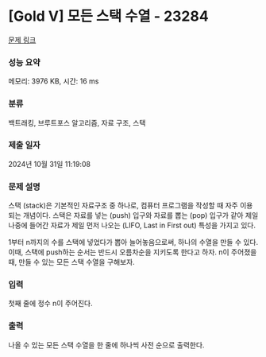 # [Gold V] 모든 스택 수열 - 23284 

[문제 링크](https://www.acmicpc.net/problem/23284) 

### 성능 요약

메모리: 3976 KB, 시간: 16 ms

### 분류

백트래킹, 브루트포스 알고리즘, 자료 구조, 스택

### 제출 일자

2024년 10월 31일 11:19:08

### 문제 설명

<p>스택 (stack)은 기본적인 자료구조 중 하나로, 컴퓨터 프로그램을 작성할 때 자주 이용되는 개념이다. 스택은 자료를 넣는 (push) 입구와 자료를 뽑는 (pop) 입구가 같아 제일 나중에 들어간 자료가 제일 먼저 나오는 (LIFO, Last in First out) 특성을 가지고 있다.</p>

<p>1부터 n까지의 수를 스택에 넣었다가 뽑아 늘어놓음으로써, 하나의 수열을 만들 수 있다. 이때, 스택에 push하는 순서는 반드시 오름차순을 지키도록 한다고 하자. n이 주어졌을 때, 만들 수 있는 모든 스택 수열을 구해보자.</p>

### 입력 

 <p>첫째 줄에 정수 n이 주어진다.</p>

### 출력 

 <p>나올 수 있는 모든 스택 수열을 한 줄에 하나씩 사전 순으로 출력한다.</p>

